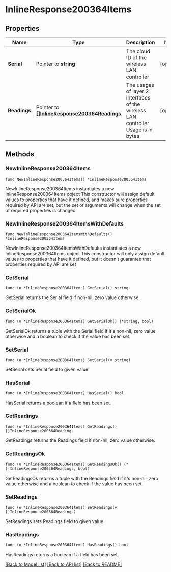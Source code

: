 # InlineResponse200364Items

## Properties

Name | Type | Description | Notes
------------ | ------------- | ------------- | -------------
**Serial** | Pointer to **string** | The cloud ID of the wireless LAN controller | [optional] 
**Readings** | Pointer to [**[]InlineResponse200364Readings**](InlineResponse200364Readings.md) | The usages of layer 2 interfaces of the wireless LAN controller. Usage is in bytes | [optional] 

## Methods

### NewInlineResponse200364Items

`func NewInlineResponse200364Items() *InlineResponse200364Items`

NewInlineResponse200364Items instantiates a new InlineResponse200364Items object
This constructor will assign default values to properties that have it defined,
and makes sure properties required by API are set, but the set of arguments
will change when the set of required properties is changed

### NewInlineResponse200364ItemsWithDefaults

`func NewInlineResponse200364ItemsWithDefaults() *InlineResponse200364Items`

NewInlineResponse200364ItemsWithDefaults instantiates a new InlineResponse200364Items object
This constructor will only assign default values to properties that have it defined,
but it doesn't guarantee that properties required by API are set

### GetSerial

`func (o *InlineResponse200364Items) GetSerial() string`

GetSerial returns the Serial field if non-nil, zero value otherwise.

### GetSerialOk

`func (o *InlineResponse200364Items) GetSerialOk() (*string, bool)`

GetSerialOk returns a tuple with the Serial field if it's non-nil, zero value otherwise
and a boolean to check if the value has been set.

### SetSerial

`func (o *InlineResponse200364Items) SetSerial(v string)`

SetSerial sets Serial field to given value.

### HasSerial

`func (o *InlineResponse200364Items) HasSerial() bool`

HasSerial returns a boolean if a field has been set.

### GetReadings

`func (o *InlineResponse200364Items) GetReadings() []InlineResponse200364Readings`

GetReadings returns the Readings field if non-nil, zero value otherwise.

### GetReadingsOk

`func (o *InlineResponse200364Items) GetReadingsOk() (*[]InlineResponse200364Readings, bool)`

GetReadingsOk returns a tuple with the Readings field if it's non-nil, zero value otherwise
and a boolean to check if the value has been set.

### SetReadings

`func (o *InlineResponse200364Items) SetReadings(v []InlineResponse200364Readings)`

SetReadings sets Readings field to given value.

### HasReadings

`func (o *InlineResponse200364Items) HasReadings() bool`

HasReadings returns a boolean if a field has been set.


[[Back to Model list]](../README.md#documentation-for-models) [[Back to API list]](../README.md#documentation-for-api-endpoints) [[Back to README]](../README.md)



